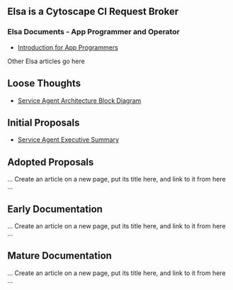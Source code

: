 ## Elsa is a Cytoscape CI Request Broker

### Elsa Documents - App Programmer and Operator
* [Introduction for App Programmers](https://docs.google.com/document/d/1i3jJm4kcfNYMDR-5itOxT-9sQNo5VfUgF-QoOMtTAd4/edit)

Other Elsa articles go here

## Loose Thoughts
* [Service Agent Architecture Block Diagram](https://docs.google.com/document/d/1q7MMA12___7VQ4AYxC_K_zuJMHZG0GXS4ByKwVPRPqQ/edit)

## Initial Proposals
* [Service Agent Executive Summary](https://docs.google.com/document/d/1IOmmjkRW4axXdfo-mEFwavfWDXIWK8QY0Wti12zoxAw/edit)

## Adopted Proposals
... Create an article on a new page, put its title here, and link to it from here ...

## Early Documentation
... Create an article on a new page, put its title here, and link to it from here ...

## Mature Documentation
... Create an article on a new page, put its title here, and link to it from here ...

